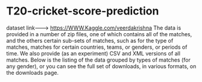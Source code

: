 # T20-cricket-score-prediction
dataset link---> https://WWW.Kaggle.com/veerdakrishna
The data is provided in a number of zip files, one of which contains all of the matches, and the others certain sub-sets of matches, such as for the type of matches, matches for certain countries, teams, or genders, or periods of time. We also provide (as an experiment) CSV and XML versions of all matches. Below is the listing of the data grouped by types of matches (for any gender), or you can see the full set of downloads, in various formats, on the downloads page.
